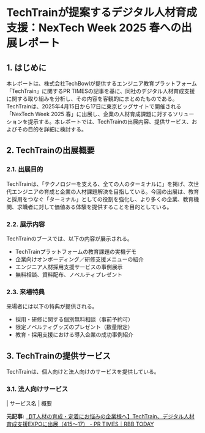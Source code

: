 # TechTrainが提案するデジタル人材育成支援：NexTech Week 2025 春への出展レポート

## 1. はじめに

本レポートは、株式会社TechBowlが提供するエンジニア教育プラットフォーム「TechTrain」に関するPR TIMESの記事を基に、同社のデジタル人材育成支援に関する取り組みを分析し、その内容を客観的にまとめたものである。TechTrainは、2025年4月15日から17日に東京ビッグサイトで開催される「NexTech Week 2025 春」に出展し、企業の人材育成課題に対するソリューションを提示する。本レポートでは、TechTrainの出展内容、提供サービス、およびその目的を詳細に検討する。

## 2. TechTrainの出展概要

### 2.1. 出展目的

TechTrainは、「テクノロジーを支える、全ての人のターミナルに」を掲げ、次世代エンジニアの育成と企業の人材課題解決を目指している。今回の出展は、教育と採用をつなぐ「ターミナル」としての役割を強化し、より多くの企業、教育機関、求職者に対して価値ある体験を提供することを目的としている。

### 2.2. 展示内容

TechTrainのブースでは、以下の内容が展示される。

* TechTrainプラットフォームの教育課題の実機デモ
* 企業向けオンボーディング／研修支援メニューの紹介
* エンジニア人材採用支援サービスの事例展示
* 無料相談、資料配布、ノベルティプレゼント

### 2.3. 来場特典

来場者には以下の特典が提供される。

* 採用・研修に関する個別無料相談（事前予約可）
* 限定ノベルティグッズのプレゼント（数量限定）
* 教育・採用支援における導入企業の成功事例紹介

## 3. TechTrainの提供サービス

TechTrainは、個人向けと法人向けのサービスを提供している。

### 3.1. 法人向けサービス

| サービス名 | 概要 

**元記事:** [【IT人材の育成・定着にお悩みの企業様へ】TechTrain、デジタル人材育成支援EXPOに出展（415～17） - PR TIMES｜RBB TODAY](https://www.rbbtoday.com/release/prtimes2-today/20250412/1043966.html)